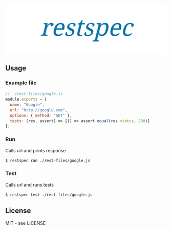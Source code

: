 ![restspec](/docs/restspec.png)

## Usage

### Example file

```javascript
// ./rest-files/google.js
module.exports = {
  name: "Google",
  url: "http://google.com",
  options: { method: "GET" },
  tests: (res, assert) => [() => assert.equal(res.status, 200)]
};
```

### Run

Calls url and prints response

```bash
$ restspec run ./rest-files/google.js
```

### Test

Calls url and runs tests

```bash
$ restspec test ./rest-files/google.js
```

## License

MIT - see LICENSE
